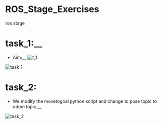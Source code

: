 # ROS_Stage_Exercises
 ros stage





# task_1:__

 - Aim:__
![t_1](https://user-images.githubusercontent.com/62218588/170457354-79586596-1e8e-453f-9d52-7ce1c0873685.jpg)


![task_1](https://user-images.githubusercontent.com/62218588/170457111-fa0b8833-e4b8-4b02-92b7-1d22e7d9ea14.jpg)

# task_2:

 - We modify the movetogoal python script and change to pose topic to odom topic.__

![task_2](https://user-images.githubusercontent.com/62218588/170457132-df973ad4-0c47-441e-b4f6-8eed3db135b6.jpg)
